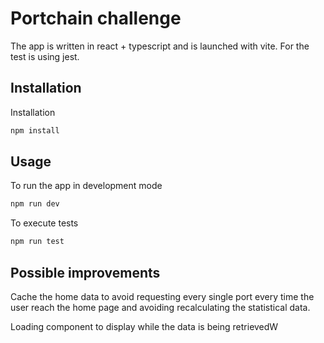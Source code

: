 # Portchain challenge

The app is written in react + typescript and is launched with vite. For the test is using jest.

## Installation

Installation

```bash
npm install
```

## Usage

To run the app in development mode

```bash
npm run dev
```

To execute tests

```bash
npm run test
```

## Possible improvements

Cache the home data to avoid requesting every single port every time the user reach the home page and avoiding recalculating the statistical data.

Loading component to display while the data is being retrievedW
